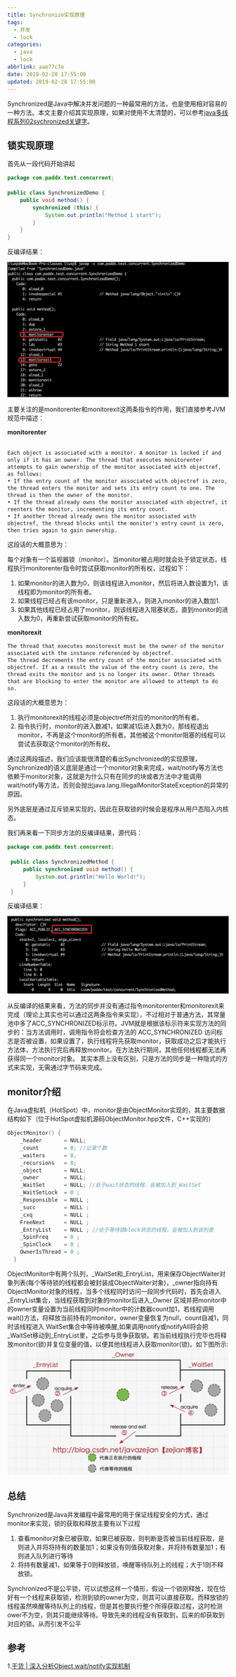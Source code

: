 ```yaml
---
title: Synchronize实现原理
tags:
  - 并发
  - lock 
categories:
  - java
  - lock
abbrlink: aae77c7e
date: 2019-02-28 17:55:00
updated: 2019-02-28 17:55:00
---
```


Synchronized是Java中解决并发问题的一种最常用的方法，也是使用相对容易的一种方法。本文主要介绍其实现原理，如果对使用不太清楚的，可以参考[java多线程系列02sychronized关键字](/archives/aa8f827d.html)。

<!-- more -->

## 锁实现原理

首先从一段代码开始讲起


```java
package com.paddx.test.concurrent;

public class SynchronizedDemo {
    public void method() {
        synchronized (this) {
            System.out.println("Method 1 start");
        }
    }
}
```

反编译结果：

![upload successful](/images/pasted-152.png)

主要关注的是monitorenter和monitorexit这两条指令的作用，我们直接参考JVM规范中描述：

**monitorenter**

```text

Each object is associated with a monitor. A monitor is locked if and only if it has an owner. The thread that executes monitorenter attempts to gain ownership of the monitor associated with objectref, as follows:
• If the entry count of the monitor associated with objectref is zero, the thread enters the monitor and sets its entry count to one. The thread is then the owner of the monitor.
• If the thread already owns the monitor associated with objectref, it reenters the monitor, incrementing its entry count.
• If another thread already owns the monitor associated with objectref, the thread blocks until the monitor's entry count is zero, then tries again to gain ownership.

```

这段话的大概意思为：

每个对象有一个监视器锁（monitor）。当monitor被占用时就会处于锁定状态，线程执行monitorenter指令时尝试获取monitor的所有权，过程如下：

1. 如果monitor的进入数为0，则该线程进入monitor，然后将进入数设置为1，该线程即为monitor的所有者。
2. 如果线程已经占有该monitor，只是重新进入，则进入monitor的进入数加1.
3. 如果其他线程已经占用了monitor，则该线程进入阻塞状态，直到monitor的进入数为0，再重新尝试获取monitor的所有权。

**monitorexit**

```
The thread that executes monitorexit must be the owner of the monitor associated with the instance referenced by objectref.
The thread decrements the entry count of the monitor associated with objectref. If as a result the value of the entry count is zero, the thread exits the monitor and is no longer its owner. Other threads that are blocking to enter the monitor are allowed to attempt to do so.
```

这段话的大概意思为：

1. 执行monitorexit的线程必须是objectref所对应的monitor的所有者。
2. 指令执行时，monitor的进入数减1，如果减1后进入数为0，那线程退出monitor，不再是这个monitor的所有者。其他被这个monitor阻塞的线程可以尝试去获取这个monitor的所有权。 


通过这两段描述，我们应该能很清楚的看出Synchronized的实现原理，Synchronized的语义底层是通过一个monitor对象来完成，wait/notify等方法也依赖于monitor对象，这就是为什么只有在同步的块或者方法中才能调用wait/notify等方法，否则会抛出java.lang.IllegalMonitorStateException的异常的原因。


另外底层是通过互斥锁来实现的，因此在获取锁的时候会是程序从用户态陷入内核态。


我们再来看一下同步方法的反编译结果，源代码：

```java
package com.paddx.test.concurrent;
 
 public class SynchronizedMethod {
     public synchronized void method() {
         System.out.println("Hello World!");
     }
 }
```

反编译结果：

![upload successful](/images/pasted-153.png)

从反编译的结果来看，方法的同步并没有通过指令monitorenter和monitorexit来完成（理论上其实也可以通过这两条指令来实现），不过相对于普通方法，其常量池中多了ACC_SYNCHRONIZED标示符。JVM就是根据该标示符来实现方法的同步的：当方法调用时，调用指令将会检查方法的 ACC_SYNCHRONIZED 访问标志是否被设置，如果设置了，执行线程将先获取monitor，获取成功之后才能执行方法体，方法执行完后再释放monitor。在方法执行期间，其他任何线程都无法再获得同一个monitor对象。 其实本质上没有区别，只是方法的同步是一种隐式的方式来实现，无需通过字节码来完成。


## monitor介绍

在Java虚拟机（HotSpot）中，monitor是由ObjectMonitor实现的，其主要数据结构如下（位于HotSpot虚拟机源码ObjectMonitor.hpp文件，C++实现的）

```c++
ObjectMonitor() {
    _header       = NULL;
    _count        = 0; //记录个数
    _waiters      = 0,
    _recursions   = 0;
    _object       = NULL;
    _owner        = NULL;
    _WaitSet      = NULL; //处于wait状态的线程，会被加入到_WaitSet
    _WaitSetLock  = 0 ;
    _Responsible  = NULL ;
    _succ         = NULL ;
    _cxq          = NULL ;
    FreeNext      = NULL ;
    _EntryList    = NULL ; //处于等待锁block状态的线程，会被加入到该列表
    _SpinFreq     = 0 ;
    _SpinClock    = 0 ;
    OwnerIsThread = 0 ;
  }
```

ObjectMonitor中有两个队列，_WaitSet和_EntryList，用来保存ObjectWaiter对象列表(每个等待锁的线程都会被封装成ObjectWaiter对象)，_owner指向持有ObjectMonitor对象的线程，当多个线程同时访问一段同步代码时，首先会进入_EntryList集合，当线程获取到对象的monitor后进入_Owner 区域并把monitor中的owner变量设置为当前线程同时monitor中的计数器count加1，若线程调用wait()方法，将释放当前持有的monitor，owner变量恢复为null，count自减1，同时该线程进入 WaitSet集合中等待被唤醒,如果调用notify或notifyAll将会把_WaitSet移动到_EntryList里，之后参与竞争获取锁。若当前线程执行完毕也将释放monitor(锁)并复位变量的值，以便其他线程进入获取monitor(锁)。如下图所示:
![monitor](https://raw.githubusercontent.com/fengxiu/img/master/20220423121701.png)

## 总结

Synchronized是Java并发编程中最常用的用于保证线程安全的方式，通过monitor来实现，锁的获取和释放主要有以下过程

1. 查看monitor对象已被获取，如果已被获取，则判断是否被当前线程获取，是则进入并将将持有的数量加1；如果没有则值获取对象，并将持有数量加1；有则进入队列进行等待
2. 将持有数量减1，如果等于0则释放锁，唤醒等待队列上的线程；大于1则不释放锁。

Synchronized不是公平锁，可以试想这样一个情形，假设一个锁刚释放，现在恰好有一个线程来获取锁，检测到锁的owner为空，则其可以直接获取。而释放锁的线程虽然唤醒等待队列上的线程，但是其也要执行整个所得获取过程，这时检测ower不为空，则其只能继续等待。导致先来的线程没有获取到，后来的却获取到对应的锁。从而引发不公平

## 参考

1.[干货 | 深入分析Object.wait/notify实现机制](https://cloud.tencent.com/developer/article/1063043)